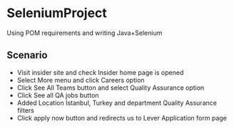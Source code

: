# SeleniumProject

Using POM requirements and writing Java+Selenium

Scenario
--------
* Visit insider site and check Insider home page is opened
* Select More menu and click Careers option
* Click See All Teams button and select Quality Assurance option
* Click See all QA jobs button
* Added Location İstanbul, Turkey and department Quality Assurance filters
* Click apply now button and redirects us to Lever Application form page

